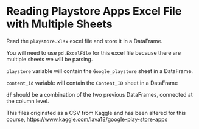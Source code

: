 # Reading Playstore Apps Excel File with Multiple Sheets

Read the `playstore.xlsx` excel file and store it in a DataFrame.

You will need to use `pd.ExcelFile` for this excel file because there are multiple sheets we will be parsing.

`playstore` variable will contain the `Google_playstore` sheet in a DataFrame.

`content_id` variable will contain the `Content_ID` sheet in a DataFrame

`df` should be a combination of the two previous DataFrames, connected at the column level.

This files originated as a CSV from Kaggle and has been altered for this course, https://www.kaggle.com/lava18/google-play-store-apps
